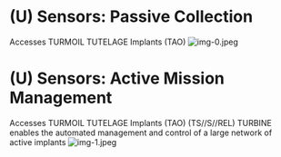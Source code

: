 # (U) Sensors: Passive Collection 

Accesses
TURMOIL
TUTELAGE
Implants (TAO)
![img-0.jpeg](img-0.jpeg)
# (U) Sensors: Active Mission Management 

Accesses
TURMOIL
TUTELAGE
Implants (TAO)
(TS//S//REL) TURBINE enables the automated management and control of a large network of active implants
![img-1.jpeg](img-1.jpeg)
